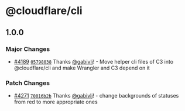 # @cloudflare/cli

## 1.0.0

### Major Changes

- [#4189](https://github.com/cloudflare/workers-sdk/pull/4189) [`05798038`](https://github.com/cloudflare/workers-sdk/commit/05798038c85a83afb2c0e8ea9533c31a6fbe3e91) Thanks [@gabivlj](https://github.com/gabivlj)! - Move helper cli files of C3 into @cloudflare/cli and make Wrangler and C3 depend on it

### Patch Changes

- [#4271](https://github.com/cloudflare/workers-sdk/pull/4271) [`70016b2b`](https://github.com/cloudflare/workers-sdk/commit/70016b2bb514ea95f1ce0db3582e194c31df4c14) Thanks [@gabivlj](https://github.com/gabivlj)! - change backgrounds of statuses from red to more appropriate ones
